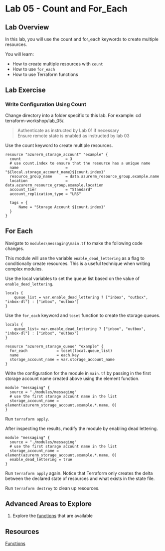 # Lab 05 - Count and For_Each

## Lab Overview

In this lab, you will use the count and for_each keywords to create multiple resources.

You will learn:

* How to create multiple resources with `count`
* How to use `for_each`
* How to use Terraform functions

## Lab Exercise

### Write Configuration Using Count

Change directory into a folder specific to this lab. For example: cd terraform-workshop/lab_05/.

> Authenticate as instructed by Lab 01 if necessary  
Ensure remote state is enabled as instructed by lab 03

Use the count keyword to create multiple resources.

```hcl
resource "azurerm_storage_account" "example" {
  count                    = 3
  # use count.index to ensure that the resource has a unique name
  name                     = "${local.storage_account_name}${count.index}"
  resource_group_name      = data.azurerm_resource_group.example.name
  location                 = data.azurerm_resource_group.example.location
  account_tier             = "Standard"
  account_replication_type = "LRS"

  tags = {
      Name = "Storage Account ${count.index}"
  }
}
```

## For Each

Navigate to `modules\messaging\main.tf` to make the following code changes.

This module will use the variable `enable_dead_lettering` as a flag to conditionally create resources. This is a useful technique when writing complex modules.

Use the local variables to set the queue list based on the value of `enable_dead_lettering`.

```hcl
locals {
    queue_list = var.enable_dead_lettering ? ["inbox", "outbox", "inbox-dl"] : ["inbox", "outbox"]
}
```

Use the `for_each` keyword and `toset` function to create the storage queues.

``` hcl
locals {
    queue_list= var.enable_dead_lettering ? ["inbox", "outbox", "inbox-dl"] : ["inbox", "outbox"]
}

resource "azurerm_storage_queue" "example" {
  for_each             = toset(local.queue_list)
  name                 = each.key
  storage_account_name = var.storage_account_name
}
```

Write the configuration for the module in `main.tf` by passing in the first storage account name created above using the element function.

```hcl
module "messaging" {
  source = "./modules/messaging"
  # use the first storage account name in the list
  storage_account_name = element(azurerm_storage_account.example.*.name, 0)
}
```

Run `terraform apply`.

After inspecting the results, modify the module by enabling dead lettering.

```hcl
module "messaging" {
  source = "./modules/messaging"
  # use the first storage account name in the list
  storage_account_name = element(azurerm_storage_account.example.*.name, 0)
  enable_dead_lettering = true
}
```

Run `terraform apply` again.  Notice that Terraform only creates the delta between the declared state of resources and what exists in the state file.

Run `terraform destroy` to clean up resources.

## Advanced Areas to Explore

1. Explore the [functions](https://www.terraform.io/docs/configuration/functions.html) that are available

## Resources

[Functions](https://www.terraform.io/docs/configuration/functions.html)
